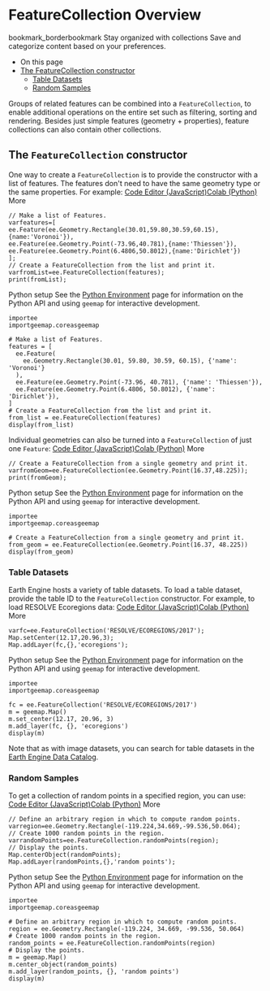  
#  FeatureCollection Overview 
bookmark_borderbookmark Stay organized with collections  Save and categorize content based on your preferences.
  * On this page
  * [The FeatureCollection constructor](https://developers.google.com/earth-engine/guides/feature_collections#the-featurecollection-constructor)
    * [Table Datasets](https://developers.google.com/earth-engine/guides/feature_collections#table-datasets)
    * [Random Samples](https://developers.google.com/earth-engine/guides/feature_collections#random-samples)


Groups of related features can be combined into a `FeatureCollection`, to enable additional operations on the entire set such as filtering, sorting and rendering. Besides just simple features (geometry + properties), feature collections can also contain other collections.
## The `FeatureCollection` constructor
One way to create a `FeatureCollection` is to provide the constructor with a list of features. The features don't need to have the same geometry type or the same properties. For example:
[Code Editor (JavaScript)](https://developers.google.com/earth-engine/guides/feature_collections#code-editor-javascript-sample)[Colab (Python)](https://developers.google.com/earth-engine/guides/feature_collections#colab-python-sample) More
```
// Make a list of Features.
varfeatures=[
ee.Feature(ee.Geometry.Rectangle(30.01,59.80,30.59,60.15),{name:'Voronoi'}),
ee.Feature(ee.Geometry.Point(-73.96,40.781),{name:'Thiessen'}),
ee.Feature(ee.Geometry.Point(6.4806,50.8012),{name:'Dirichlet'})
];
// Create a FeatureCollection from the list and print it.
varfromList=ee.FeatureCollection(features);
print(fromList);
```
Python setup
See the [ Python Environment](https://developers.google.com/earth-engine/guides/python_install) page for information on the Python API and using `geemap` for interactive development.
```
importee
importgeemap.coreasgeemap
```
```
# Make a list of Features.
features = [
  ee.Feature(
    ee.Geometry.Rectangle(30.01, 59.80, 30.59, 60.15), {'name': 'Voronoi'}
  ),
  ee.Feature(ee.Geometry.Point(-73.96, 40.781), {'name': 'Thiessen'}),
  ee.Feature(ee.Geometry.Point(6.4806, 50.8012), {'name': 'Dirichlet'}),
]
# Create a FeatureCollection from the list and print it.
from_list = ee.FeatureCollection(features)
display(from_list)
```

Individual geometries can also be turned into a `FeatureCollection` of just one `Feature`:
[Code Editor (JavaScript)](https://developers.google.com/earth-engine/guides/feature_collections#code-editor-javascript-sample)[Colab (Python)](https://developers.google.com/earth-engine/guides/feature_collections#colab-python-sample) More
```
// Create a FeatureCollection from a single geometry and print it.
varfromGeom=ee.FeatureCollection(ee.Geometry.Point(16.37,48.225));
print(fromGeom);
```
Python setup
See the [ Python Environment](https://developers.google.com/earth-engine/guides/python_install) page for information on the Python API and using `geemap` for interactive development.
```
importee
importgeemap.coreasgeemap
```
```
# Create a FeatureCollection from a single geometry and print it.
from_geom = ee.FeatureCollection(ee.Geometry.Point(16.37, 48.225))
display(from_geom)
```

### Table Datasets
Earth Engine hosts a variety of table datasets. To load a table dataset, provide the table ID to the `FeatureCollection` constructor. For example, to load RESOLVE Ecoregions data:
[Code Editor (JavaScript)](https://developers.google.com/earth-engine/guides/feature_collections#code-editor-javascript-sample)[Colab (Python)](https://developers.google.com/earth-engine/guides/feature_collections#colab-python-sample) More
```
varfc=ee.FeatureCollection('RESOLVE/ECOREGIONS/2017');
Map.setCenter(12.17,20.96,3);
Map.addLayer(fc,{},'ecoregions');
```
Python setup
See the [ Python Environment](https://developers.google.com/earth-engine/guides/python_install) page for information on the Python API and using `geemap` for interactive development.
```
importee
importgeemap.coreasgeemap
```
```
fc = ee.FeatureCollection('RESOLVE/ECOREGIONS/2017')
m = geemap.Map()
m.set_center(12.17, 20.96, 3)
m.add_layer(fc, {}, 'ecoregions')
display(m)
```

Note that as with image datasets, you can search for table datasets in the [Earth Engine Data Catalog](https://developers.google.com/earth-engine/datasets).
### Random Samples
To get a collection of random points in a specified region, you can use:
[Code Editor (JavaScript)](https://developers.google.com/earth-engine/guides/feature_collections#code-editor-javascript-sample)[Colab (Python)](https://developers.google.com/earth-engine/guides/feature_collections#colab-python-sample) More
```
// Define an arbitrary region in which to compute random points.
varregion=ee.Geometry.Rectangle(-119.224,34.669,-99.536,50.064);
// Create 1000 random points in the region.
varrandomPoints=ee.FeatureCollection.randomPoints(region);
// Display the points.
Map.centerObject(randomPoints);
Map.addLayer(randomPoints,{},'random points');
```
Python setup
See the [ Python Environment](https://developers.google.com/earth-engine/guides/python_install) page for information on the Python API and using `geemap` for interactive development.
```
importee
importgeemap.coreasgeemap
```
```
# Define an arbitrary region in which to compute random points.
region = ee.Geometry.Rectangle(-119.224, 34.669, -99.536, 50.064)
# Create 1000 random points in the region.
random_points = ee.FeatureCollection.randomPoints(region)
# Display the points.
m = geemap.Map()
m.center_object(random_points)
m.add_layer(random_points, {}, 'random points')
display(m)
```

